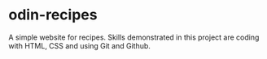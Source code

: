 # odin-recipes
A simple website for recipes.
Skills demonstrated in this project are coding with HTML, CSS and using Git and Github.
